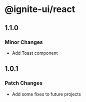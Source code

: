 # @ignite-ui/react

## 1.1.0

### Minor Changes

- Add Toast component

## 1.0.1

### Patch Changes

- Add some fixes to future projects

